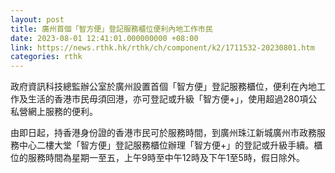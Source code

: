 ```yaml
---
layout: post
title: 廣州首個「智方便」登記服務櫃位便利內地工作市民
date: 2023-08-01 12:41:01.000000000 +08:00
link: https://news.rthk.hk/rthk/ch/component/k2/1711532-20230801.htm
categories: rthk
---
```


政府資訊科技總監辦公室於廣州設置首個「智方便」登記服務櫃位，便利在內地工作及生活的香港市民毋須回港，亦可登記或升級「智方便+」，使用超過280項公私營網上服務的便利。

由即日起，持香港身份證的香港市民可於服務時間，到廣州珠江新城廣州市政務服務中心二樓大堂「智方便」登記服務櫃位辦理「智方便+」的登記或升級手續。櫃位的服務時間為星期一至五，上午9時至中午12時及下午1至5時，假日除外。

